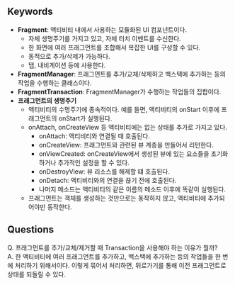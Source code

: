 ## Keywords
- **Fragment**: 액티비티 내에서 사용하는 모듈화된 UI 컴포넌트이다. 
  - 자체 생명주기를 가지고 있고, 자체 터치 이벤트를 수신한다.
  - 한 화면에 여러 프래그먼트를 조합해서 복잡한 UI를 구성할 수 있다.
  - 동적으로 추가/삭제가 가능하다.
  - 탭, 내비게이션 등에 사용한다.
- **FragmentManager**: 프래그먼트를 추가/교체/삭제하고 백스택에 추가하는 등의 작업을 수행하는 클래스이다.
- **FragmentTransaction**: FragmentManager가 수행하는 작업들의 집합이다.
- **프래그먼트의 생명주기**
  - 액티비티의 수명주기에 종속적이다. 예를 들면, 액티비티의 onStart 이후에 프래그먼트의 onStart가 실행된다. 
  - onAttach, onCreateView 등 액티비티에는 없는 상태를 추가로 가지고 있다.
    - onAttach: 액티비티와 연결될 때 호출된다.
    - onCreateView: 프래그먼트와 관련된 뷰 계층을 만들어서 리턴한다.
    - onViewCreated: onCreateView에서 생성된 뷰에 있는 요소들을 초기화하거나 추가적인 설정을 할 수 있다.
    - onDestroyView: 뷰 리소스를 해제할 떄 호출된다.
    - onDetach: 액티비티와의 연결을 끊기 전에 호출된다.
    - 나머지 메소드는 액티비티의 같은 이름의 메소드 이후에 똑같이 실행된다.
  - 프래그먼트는 객체를 생성하는 것만으로는 동작하지 않고, 액티비티에 추가되어야만 동작한다.

## Questions
Q. 프래그먼트를 추가/교체/제거할 때 Transaction을 사용해야 하는 이유가 뭘까?  
A. 한 액티비티에 여러 프래그먼트를 추가하고, 백스택에 추가하는 등의 작업들을 한 번에 처리하기 위해서이다. 
이렇게 묶어서 처리하면, 뒤로가기를 통해 이전 프래그먼트로 상태를 되돌릴 수 있다.